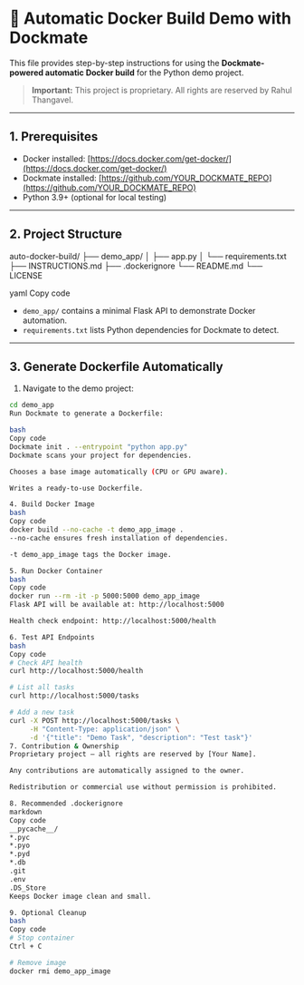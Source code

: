 # 🚀 Automatic Docker Build Demo with Dockmate

This file provides step-by-step instructions for using the **Dockmate-powered automatic Docker build** for the Python demo project.

> **Important:** This project is proprietary. All rights are reserved by Rahul Thangavel.

---

## 1. Prerequisites

- Docker installed: [https://docs.docker.com/get-docker/](https://docs.docker.com/get-docker/)  
- Dockmate installed: [https://github.com/YOUR_DOCKMATE_REPO](https://github.com/YOUR_DOCKMATE_REPO)  
- Python 3.9+ (optional for local testing)

---

## 2. Project Structure

auto-docker-build/
├── demo_app/
│ ├── app.py
│ └── requirements.txt
├── INSTRUCTIONS.md
├── .dockerignore
└── README.md
└── LICENSE


yaml
Copy code

- `demo_app/` contains a minimal Flask API to demonstrate Docker automation.  
- `requirements.txt` lists Python dependencies for Dockmate to detect.

---

## 3. Generate Dockerfile Automatically

1. Navigate to the demo project:

```bash
cd demo_app
Run Dockmate to generate a Dockerfile:

bash
Copy code
Dockmate init . --entrypoint "python app.py"
Dockmate scans your project for dependencies.

Chooses a base image automatically (CPU or GPU aware).

Writes a ready-to-use Dockerfile.

4. Build Docker Image
bash
Copy code
docker build --no-cache -t demo_app_image .
--no-cache ensures fresh installation of dependencies.

-t demo_app_image tags the Docker image.

5. Run Docker Container
bash
Copy code
docker run --rm -it -p 5000:5000 demo_app_image
Flask API will be available at: http://localhost:5000

Health check endpoint: http://localhost:5000/health

6. Test API Endpoints
bash
Copy code
# Check API health
curl http://localhost:5000/health

# List all tasks
curl http://localhost:5000/tasks

# Add a new task
curl -X POST http://localhost:5000/tasks \
     -H "Content-Type: application/json" \
     -d '{"title": "Demo Task", "description": "Test task"}'
7. Contribution & Ownership
Proprietary project — all rights are reserved by [Your Name].

Any contributions are automatically assigned to the owner.

Redistribution or commercial use without permission is prohibited.

8. Recommended .dockerignore
markdown
Copy code
__pycache__/
*.pyc
*.pyo
*.pyd
*.db
.git
.env
.DS_Store
Keeps Docker image clean and small.

9. Optional Cleanup
bash
Copy code
# Stop container
Ctrl + C

# Remove image
docker rmi demo_app_image
